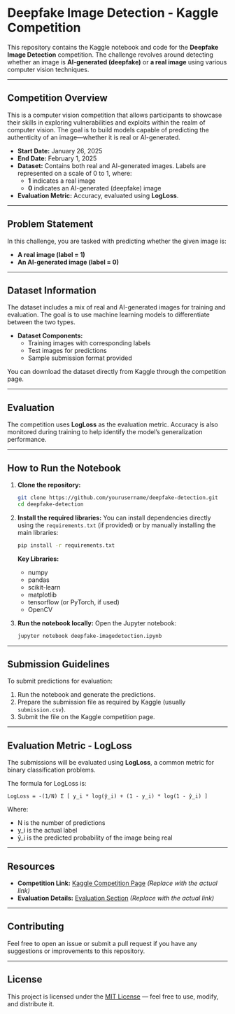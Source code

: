 
# **Deepfake Image Detection - Kaggle Competition**

This repository contains the Kaggle notebook and code for the **Deepfake Image Detection** competition. The challenge revolves around detecting whether an image is **AI-generated (deepfake)** or **a real image** using various computer vision techniques.

---

## **Competition Overview**

This is a computer vision competition that allows participants to showcase their skills in exploring vulnerabilities and exploits within the realm of computer vision. The goal is to build models capable of predicting the authenticity of an image—whether it is real or AI-generated.

- **Start Date:** January 26, 2025  
- **End Date:** February 1, 2025  
- **Dataset:** Contains both real and AI-generated images. Labels are represented on a scale of 0 to 1, where:
  - **1** indicates a real image
  - **0** indicates an AI-generated (deepfake) image  
- **Evaluation Metric:** Accuracy, evaluated using **LogLoss**.

---

## **Problem Statement**
In this challenge, you are tasked with predicting whether the given image is:
- **A real image (label = 1)**  
- **An AI-generated image (label = 0)**  

---

## **Dataset Information**
The dataset includes a mix of real and AI-generated images for training and evaluation. The goal is to use machine learning models to differentiate between the two types.

- **Dataset Components:**
  - Training images with corresponding labels
  - Test images for predictions
  - Sample submission format provided

You can download the dataset directly from Kaggle through the competition page.

---

## **Evaluation**
The competition uses **LogLoss** as the evaluation metric. Accuracy is also monitored during training to help identify the model’s generalization performance.

---

## **How to Run the Notebook**

1. **Clone the repository:**
   ```bash
   git clone https://github.com/yourusername/deepfake-detection.git
   cd deepfake-detection
   ```

2. **Install the required libraries:**
   You can install dependencies directly using the `requirements.txt` (if provided) or by manually installing the main libraries:
   ```bash
   pip install -r requirements.txt
   ```

   **Key Libraries:**  
   - numpy  
   - pandas  
   - scikit-learn  
   - matplotlib  
   - tensorflow (or PyTorch, if used)  
   - OpenCV  

3. **Run the notebook locally:**
   Open the Jupyter notebook:
   ```bash
   jupyter notebook deepfake-imagedetection.ipynb
   ```
   
---

## **Submission Guidelines**
To submit predictions for evaluation:
1. Run the notebook and generate the predictions.
2. Prepare the submission file as required by Kaggle (usually `submission.csv`).
3. Submit the file on the Kaggle competition page.

---

## **Evaluation Metric - LogLoss**
The submissions will be evaluated using **LogLoss**, a common metric for binary classification problems.

The formula for LogLoss is:
```
LogLoss = -(1/N) Σ [ y_i * log(ŷ_i) + (1 - y_i) * log(1 - ŷ_i) ]
```
Where:
- N is the number of predictions
- y_i is the actual label
- ŷ_i is the predicted probability of the image being real

---

## **Resources**
- **Competition Link:** [Kaggle Competition Page](#) *(Replace with the actual link)*
- **Evaluation Details:** [Evaluation Section](#) *(Replace with the actual link)*

---

## **Contributing**
Feel free to open an issue or submit a pull request if you have any suggestions or improvements to this repository.

---

## **License**
This project is licensed under the [MIT License](LICENSE) — feel free to use, modify, and distribute it.
